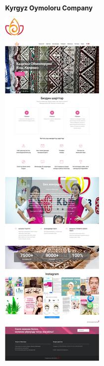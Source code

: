 ## Kyrgyz Oymoloru Company

![alt-текст](https://github.com/dimoka777/kyrgyz-oymoloru/blob/master/static/img/favicon.png "Kyrgyz Oymoloru Company")  
  
![alt-текст](https://github.com/dimoka777/kyrgyz-oymoloru/blob/master/static/oymo.jpg "Kyrgyz Oymoloru Company")  

